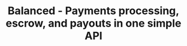---
title: Balanced - Payments processing, escrow, and payouts in one simple API
template: index.html
body_class:

try_out:
  heading: Payment processing, escrow, and payouts in one simple API
  link: TRY IT OUT

intro:
  - heading: Charge cards and bank accounts
    sub: with [Balanced Processing](#processing)
  - heading: Pay out to bank accounts
    sub: with [Balanced Payouts](#payouts)
  - heading: Escrow Funds
    sub: use all 3 with [Balanced for Marketplaces](#marketplaces)

customers:
  - name: RedditGifts
    url: http://www.redditgifts.com
  - name: TheFancy
    url: http://www.thefancy.com
  - name: Groupme
    url: http://www.groupme.com
  - name: Vungle
    url: http://www.vungle.com
  - name: Visual.ly
    url: http://www.visual.ly
    class: visually

# These are the 3 column section that are reasonable generic with their format
Sections:
  - id: processing
    title: Balanced Processing
    subTitle: Credit cards (U.S. and international) &nbsp;|&nbsp; Bank accounts via ACH (U.S. only)
    desc: |
      ### Accept credit cards and debit bank accounts for your business.
    subs:
      - title: No PCI requirements
        text: |
          Balanced is Level 1 PCI certified, so you can pass card data directly to us without worrying about compliance.

          [More about security](/docs/overview?language=bash#tokenizing-sensitive-information)
      - title: Soft descriptor control
        text: |
          Specify the credit card statement descriptor on a per-transaction basis.
      - title: Completely white-labeled
        text: |
          Retain your brand and keep customers on your site; buyers do not need to sign up for a Balanced account.

  - id: payouts
    title: Balanced Payouts
    subTitle: Bank accounts via same-day ACH (Wells Fargo accounts) &nbsp;|&nbsp; Bank accounts via next-day ACH (U.S. only)
    desc: |
      ### Use with any card processor or as a stand-alone service for same-day bank deposits.
    subs:
      - title: Pay out same day
        text: |
          Balanced now offers same-day ACH payouts to Wells
          Fargo bank account holders. Pay all other merchants
          via next-day ACH.

          [See payout schedule](/docs/overview?language=bash#submission-delivery-times)
      - title: No fees to add funds
        text: |
          To pay out, simply fund your balance with your bank account.

          [More about pre-funding your account](/docs/overview?language=bash#pre-funding-your-account)
      - title: Completely white-labeled
        text: |
          Retain your brand and keep customers on your site; merchants do not need to sign up for a Balanced account.



integrate:
  title: Integrate in minutes
  desc: |
    ### Balanced provides client libraries and a RESTful API for you to easily integrate.
    [View our docs](/docs/overview)
  tutorials_title: Tutorials
  tutorials:
    - name: How to charge a card
      url: /docs/overview?language=bash#balanced-processing
    - name: How to pay a bank account
      url: /docs/overview?language=bash#balanced-payouts
    - name: How to escrow funds
      url: /docs/overview?language=bash#funds-flow
    - name: How to collect your fee
      url: /docs/overview?language=bash#collecting-your-fees
  sub_tutorials: |
    #### Need help integrating?
    Contact us through one of our many [support channels](/help).
  clients_title: Client libraries
  # class in the case that the name of the language is different from the css class for the image
  clients:
    - name: Python
      url: https://github.com/balanced/balanced-python
    - name: Ruby
      url: https://github.com/balanced/balanced-ruby
    - name: PHP
      url: https://github.com/balanced/balanced-php
    - name: Java
      url: https://github.com/balanced/balanced-java
    - name: Perl
      url: https://github.com/Crowdtilt/Business-BalancedPayments
    - name: Node.js
      url: https://github.com/balanced/balanced-node
      class: nodejs
    - name: C#
      url: https://github.com/balanced/balanced-csharp
      class: csharp



# the amount references a css class that is used to loda the images
pricing:
  - desc: "Processing: credit card"
    per: per txn
    amount: processing
  - desc: "Processing: bank account"
    per: per txn
    amount: processing ach
  - desc: "Payout: bank account"
    per: per deposit
    amount: payouts


---
